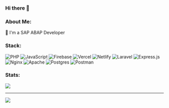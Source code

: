 ### Hi there 👋

### About Me:
🌱 I'm a SAP ABAP Developer <br>


### Stack:
![PHP](https://img.shields.io/badge/php-%23777BB4.svg?style=flat&logo=php&logoColor=white) ![JavaScript](https://img.shields.io/badge/javascript-%23323330.svg?style=flat&logo=javascript&logoColor=%23F7DF1E) ![Firebase](https://img.shields.io/badge/firebase-%23039BE5.svg?style=flat&logo=firebase) ![Vercel](https://img.shields.io/badge/vercel-%23000000.svg?style=flat&logo=vercel&logoColor=white) ![Netlify](https://img.shields.io/badge/netlify-%23000000.svg?style=flat&logo=netlify&logoColor=#00C7B7) ![Laravel](https://img.shields.io/badge/laravel-%23FF2D20.svg?style=flat&logo=laravel&logoColor=white) ![Express.js](https://img.shields.io/badge/express.js-%23404d59.svg?style=flat&logo=express&logoColor=%2361DAFB) ![Nginx](https://img.shields.io/badge/nginx-%23009639.svg?style=flat&logo=nginx&logoColor=white) ![Apache](https://img.shields.io/badge/apache-%23D42029.svg?style=flat&logo=apache&logoColor=white) ![Postgres](https://img.shields.io/badge/postgres-%23316192.svg?style=flat&logo=postgresql&logoColor=white) ![Postman](https://img.shields.io/badge/Postman-FF6C37?style=flat&logo=postman&logoColor=white)
### Stats:
<!-- ![](https://github-readme-stats.vercel.app/api?username=irhamrzdy&theme=midnight-purple&hide_border=false&include_all_commits=true&count_private=true) -->
![](https://github-readme-streak-stats.herokuapp.com/?user=irhamrzdy&theme=midnight-purple&hide_border=false)<br/>

---
[![](https://visitcount.itsvg.in/api?id=irhamrzdy&icon=0&color=11)](https://visitcount.itsvg.in)

<!-- Proudly created with GPRM ( https://gprm.itsvg.in ) -->
